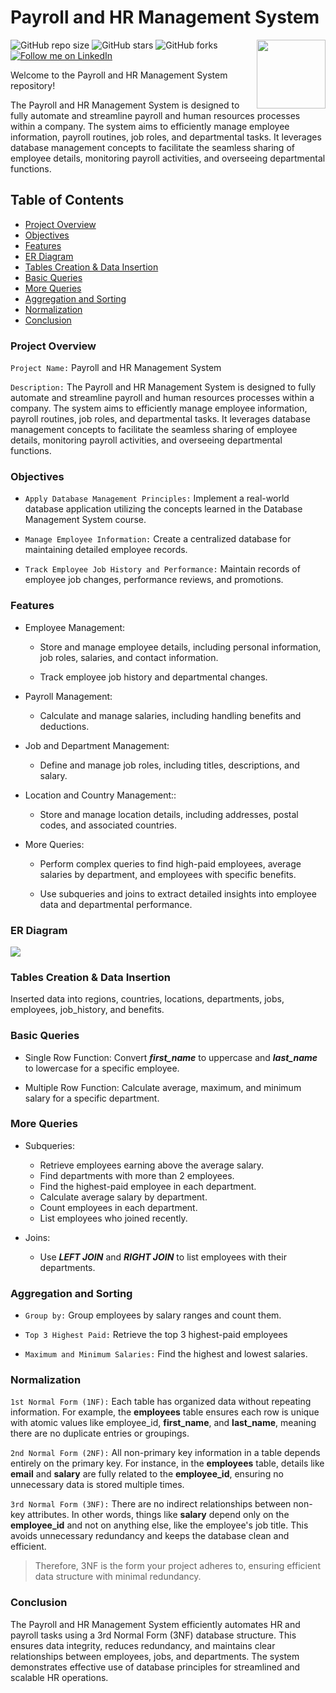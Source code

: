 # Payroll and HR Management System

<img src="https://i.ibb.co.com/37qnDCB/database-management.png" align="right" width="110" height="110" />

![GitHub repo size](https://img.shields.io/github/repo-size/rockyhaque/MySQL)
![GitHub stars](https://img.shields.io/github/stars/rockyhaque/MySQL?style=social)
![GitHub forks](https://img.shields.io/github/forks/rockyhaque/rockyhaque?style=social)
[![Follow me on LinkedIn](https://img.shields.io/badge/-LinkedIn-blue?style=flat-square&logo=linkedin&logoColor=white&link=https://www.linkedin.com/in/your-linkedin-handle/)](https://www.linkedin.com/in/your-linkedin-handle/)

Welcome to the Payroll and HR Management System repository!

The Payroll and HR Management System is designed to fully automate and streamline payroll and human resources processes within a company. The system aims to efficiently manage employee information, payroll routines, job roles, and departmental tasks. It leverages database management concepts to facilitate the seamless sharing of employee details, monitoring payroll activities, and overseeing departmental functions.

## Table of Contents

- [Project Overview](#project-overview)
- [Objectives](#objectives)
- [Features](#features)
- [ER Diagram](#er-diagram)
- [Tables Creation & Data Insertion](#tables-creation-&_data-insertion)
- [Basic Queries](#basic-queries)
- [More Queries](#more-queries)
- [Aggregation and Sorting](#aggregation-&-sorting)
- [Normalization](#normalization)
- [Conclusion](#conclusion)

### Project Overview

`Project Name:` Payroll and HR Management System

`Description:` The Payroll and HR Management System is designed to fully automate and streamline payroll and human resources processes within a company. The system aims to efficiently manage employee information, payroll routines, job roles, and departmental tasks. It leverages database management concepts to facilitate the seamless sharing of employee details, monitoring payroll activities, and overseeing departmental functions.


### Objectives

- `Apply Database Management Principles:` Implement a real-world database application utilizing the concepts learned in the Database Management System course.

- `Manage Employee Information:` Create a centralized database for maintaining detailed employee records.

- `Track Employee Job History and Performance:` Maintain records of employee job changes, performance reviews, and promotions.


### Features

- Employee Management:

    - Store and manage employee details, including personal information, job roles, salaries, and contact information.

    - Track employee job history and departmental changes.

- Payroll Management:

    - Calculate and manage salaries, including handling benefits and deductions.
    
- Job and Department Management:

    - Define and manage job roles, including titles, descriptions, and salary.

- Location and Country Management::

    - Store and manage location details, including addresses, postal codes, and associated countries.

- More Queries:

    - Perform complex queries to find high-paid employees, average salaries by department, and employees with specific benefits.

    - Use subqueries and joins to extract detailed insights into employee data and departmental performance.


### ER Diagram

<img src="https://i.ibb.co.com/jhfjj4Y/er-diagram.png" width="" height="" />


### Tables Creation & Data Insertion
Inserted data into regions, countries, locations, departments, jobs, employees, job_history, and benefits.


### Basic Queries

- Single Row Function: Convert ***first_name*** to uppercase and ***last_name*** to lowercase for a specific employee.

- Multiple Row Function: Calculate average, maximum, and minimum salary for a specific department.

### More Queries

- Subqueries:
    - Retrieve employees earning above the average salary.
    - Find departments with more than 2 employees.
    - Find the highest-paid employee in each department.
    - Calculate average salary by department.
    - Count employees in each department.
    - List employees who joined recently.

- Joins:
    - Use ***LEFT JOIN*** and ***RIGHT JOIN*** to list employees with their departments.


### Aggregation and Sorting

- `Group by:` Group employees by salary ranges and count them.

- `Top 3 Highest Paid:` Retrieve the top 3 highest-paid employees

- `Maximum and Minimum Salaries:` Find the highest and lowest salaries.


### Normalization

`1st Normal Form (1NF):` Each table has organized data without repeating information. For example, the **employees** table ensures each row is unique with atomic values like employee_id, **first_name**, and **last_name**, meaning there are no duplicate entries or groupings.

`2nd Normal Form (2NF):` All non-primary key information in a table depends entirely on the primary key. For instance, in the **employees** table, details like **email** and **salary** are fully related to the **employee_id**, ensuring no unnecessary data is stored multiple times.

`3rd Normal Form (3NF):` There are no indirect relationships between non-key attributes. In other words, things like **salary** depend only on the **employee_id** and not on anything else, like the employee's job title. This avoids unnecessary redundancy and keeps the database clean and efficient.

> Therefore, 3NF is the form your project adheres to, ensuring efficient data structure with minimal redundancy.


### Conclusion

The Payroll and HR Management System efficiently automates HR and payroll tasks using a 3rd Normal Form (3NF) database structure. This ensures data integrity, reduces redundancy, and maintains clear relationships between employees, jobs, and departments. The system demonstrates effective use of database principles for streamlined and scalable HR operations.






